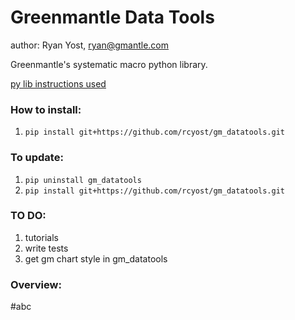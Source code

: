 
# Greenmantle Data Tools

author: Ryan Yost, ryan@gmantle.com

Greenmantle's systematic macro python library.

[py lib instructions used](https://medium.com/analytics-vidhya/how-to-create-a-python-library-7d5aea80cc3f)


### How to install:
1. `pip install git+https://github.com/rcyost/gm_datatools.git`

### To update:
1. `pip uninstall gm_datatools`
2. `pip install git+https://github.com/rcyost/gm_datatools.git`


### TO DO:
1. tutorials
3. write tests
4. get gm chart style in gm_datatools


### Overview:
#abc



